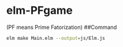 # elm-PFgame
 (PF means Prime Fatorization)
##Command
``` sh
elm make Main.elm --output=js/Elm.js
```
